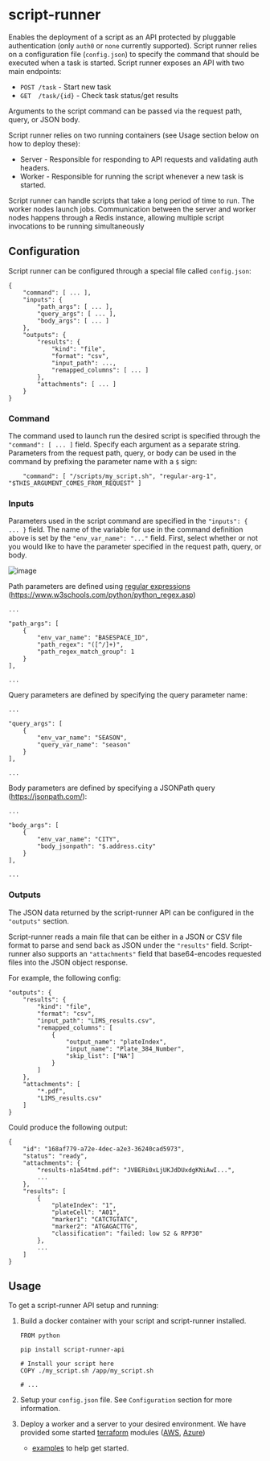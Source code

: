 # script-runner

Enables the deployment of a script as an API protected by pluggable authentication
(only `auth0` or `none` currently supported). Script runner relies on a configuration
file (`config.json`) to specify the command that should be executed when a task is
started. Script runner exposes an API with two main endpoints:

- `POST /task` - Start new task
- `GET  /task/{id}` - Check task status/get results

Arguments to the script command can be passed via the request path, query, or JSON
body.

Script runner relies on two running containers (see Usage section below on how to deploy these):

- Server - Responsible for responding to API requests and validating auth headers.
- Worker - Responsible for running the script whenever a new task is started.

Script runner can handle scripts that take a long period of time to run. The worker nodes launch jobs. 
Communication between the server and worker nodes happens through a Redis instance, allowing multiple script 
invocations to be running simultaneously


## Configuration

Script runner can be configured through a special file called `config.json`:

```
{
    "command": [ ... ],
    "inputs": {
        "path_args": [ ... ],
        "query_args": [ ... ],
        "body_args": [ ... ]
    },
    "outputs": {
        "results": {
            "kind": "file",
            "format": "csv",
            "input_path": ...,
            "remapped_columns": [ ... ]
        },
        "attachments": [ ... ]
    }
}
```

### Command

The command used to launch run the desired script is specified through the `"command": [ ... ]`
field. Specify each argument as a separate string. Parameters from the request path, query, or
body can be used in the command by prefixing the parameter name with a `$` sign:

```
    "command": [ "/scripts/my_script.sh", "regular-arg-1", "$THIS_ARGUMENT_COMES_FROM_REQUEST" ]
```

### Inputs

Parameters used in the script command are specified in the `"inputs": { ... }` field. The name of the
variable for use in the command definition above is set by the `"env_var_name": "..."` field. First,
select whether or not you would like to have the parameter specified in the request path, query, or body.

![image](https://user-images.githubusercontent.com/1199079/114761896-f417b300-9d15-11eb-9aa0-c498ae727eaa.png)

Path parameters are defined using [regular expressions](https://www.scaler.com/topics/python/regular-expression-in-python/)  (https://www.w3schools.com/python/python_regex.asp)

```
...

"path_args": [
    {
        "env_var_name": "BASESPACE_ID",
        "path_regex": "([^/]+)",
        "path_regex_match_group": 1
    }
],

...
```

Query parameters are defined by specifying the query parameter name:

```
...

"query_args": [
    {
        "env_var_name": "SEASON",
        "query_var_name": "season"
    }
],

...
```

Body parameters are defined by specifying a JSONPath query (https://jsonpath.com/):

```
...

"body_args": [
    {
        "env_var_name": "CITY",
        "body_jsonpath": "$.address.city"
    }
],

...
```

### Outputs

The JSON data returned by the script-runner API can be configured in the `"outputs"` section.

Script-runner reads a main file that can be either in a JSON or CSV file format to parse and
send back as JSON under the `"results"` field. Script-runner also supports an `"attachments"`
field that base64-encodes requested files into the JSON object response.

For example, the following config:

```
"outputs": {
    "results": {
        "kind": "file",
        "format": "csv",
        "input_path": "LIMS_results.csv",
        "remapped_columns": [
            {
                "output_name": "plateIndex",
                "input_name": "Plate_384_Number",
                "skip_list": ["NA"]
            }
        ]
    },
    "attachments": [
        "*.pdf",
        "LIMS_results.csv"
    ]
}
```

Could produce the following output:

```
{
    "id": "168af779-a72e-4dec-a2e3-36240cad5973",
    "status": "ready",
    "attachments": {
        "results-n1a54tmd.pdf": "JVBERi0xLjUKJdDUxdgKNiAwI...",
        ...
    },
    "results": [
        {
            "plateIndex": "1",
            "plateCell": "A01",
            "marker1": "CATCTGTATC",
            "marker2": "ATGAGACTTG",
            "classification": "failed: low S2 & RPP30"
        },
        ...
    ]
}
```


## Usage

To get a script-runner API setup and running:

1. Build a docker container with your script and script-runner installed.

   ```
   FROM python
   
   pip install script-runner-api
   
   # Install your script here
   COPY ./my_script.sh /app/my_script.sh
   
   # ...
   ```
   
2. Setup your `config.json` file. See `Configuration` section for more information.
3. Deploy a worker and a server to your desired environment. We have provided some started
   [terraform](https://terraform.io/) modules
   ([AWS](https://github.com/lab-grid/terraform-aws-ecs-script-runner),
   [Azure](https://github.com/lab-grid/terraform-azurerm-container-instances-script-runner))
   + [examples](https://github.com/lab-grid/script-runner/tree/main/terraform) to help get started.
